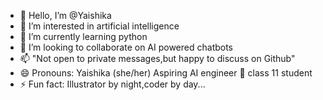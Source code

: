 - 👋 Hello, I’m @Yaishika
- 👀 I’m interested in artificial intelligence
- 🌱 I’m currently learning python 
- 💞️ I’m looking to collaborate on AI powered chatbots
- 📫 "Not open to private messages,but happy to discuss on Github"
- 😄 Pronouns: Yaishika (she/her) Aspiring AI engineer 🙂 class 11 student 
- ⚡ Fun fact: Illustrator by night,coder by day...

<!---
Yaishika/Yaishika is a ✨ special ✨ repository because its `README.md` (this file) appears on your GitHub profile.
You can click the Preview link to take a look at your changes.
--->
